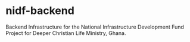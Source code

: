# nidf-backend
Backend Infrastructure for the National Infrastructure Development Fund Project for Deeper Christian Life Ministry, Ghana.
